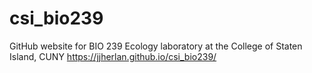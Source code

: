 # csi_bio239
GitHub website for BIO 239 Ecology laboratory at the College of Staten Island, CUNY
https://jjherlan.github.io/csi_bio239/
